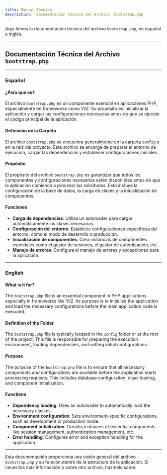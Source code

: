 ```yaml
---
title: Manual Técnico 
description:  Documentación Técnica del Archivo `bootstrap.php`
---
```


Aquí tienes la documentación técnica del archivo `bootstrap.php`, en español e inglés.

---

## Documentación Técnica del Archivo `bootstrap.php`

---

### Español

#### ¿Para qué es?
El archivo `bootstrap.php` es un componente esencial en aplicaciones PHP, especialmente en frameworks como Yii2. Su propósito es inicializar la aplicación y cargar las configuraciones necesarias antes de que se ejecute el código principal de la aplicación.

#### Definición de la Carpeta
El archivo `bootstrap.php` se encuentra generalmente en la carpeta `config` o en la raíz del proyecto. Este archivo se encarga de preparar el entorno de ejecución, cargar las dependencias y establecer configuraciones iniciales.

#### Propósito
El propósito del archivo `bootstrap.php` es garantizar que todos los componentes y configuraciones necesarias estén disponibles antes de que la aplicación comience a procesar las solicitudes. Esto incluye la configuración de la base de datos, la carga de clases y la inicialización de componentes.

#### Funciones
- **Carga de dependencias**: Utiliza un autoloader para cargar automáticamente las clases necesarias.
- **Configuración del entorno**: Establece configuraciones específicas del entorno, como el modo de desarrollo o producción.
- **Inicialización de componentes**: Crea instancias de componentes esenciales como el gestor de sesiones, el gestor de autenticación, etc.
- **Manejo de errores**: Configura el manejo de errores y excepciones para la aplicación.

---

### English

#### What is it for?
The `bootstrap.php` file is an essential component in PHP applications, especially in frameworks like Yii2. Its purpose is to initialize the application and load the necessary configurations before the main application code is executed.

#### Definition of the Folder
The `bootstrap.php` file is typically located in the `config` folder or at the root of the project. This file is responsible for preparing the execution environment, loading dependencies, and setting initial configurations.

#### Purpose
The purpose of the `bootstrap.php` file is to ensure that all necessary components and configurations are available before the application starts processing requests. This includes database configuration, class loading, and component initialization.

#### Functions
- **Dependency loading**: Uses an autoloader to automatically load the necessary classes.
- **Environment configuration**: Sets environment-specific configurations, such as development or production mode.
- **Component initialization**: Creates instances of essential components like session management, authentication management, etc.
- **Error handling**: Configures error and exception handling for the application.

---

Esta documentación proporciona una visión general del archivo `bootstrap.php` y su función dentro de la estructura de la aplicación. Si necesitas más información o sobre otro archivo, házmelo saber.